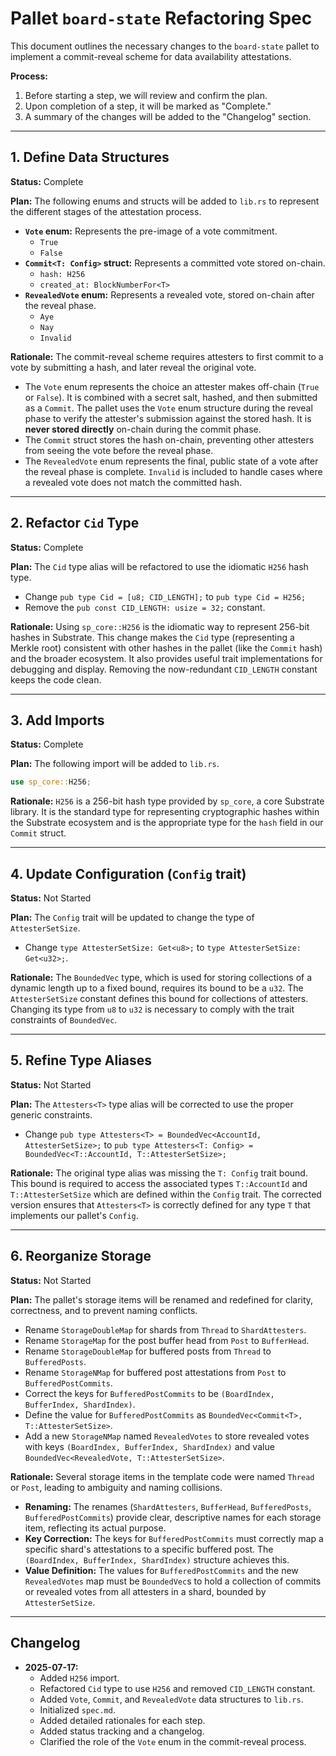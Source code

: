 # Pallet `board-state` Refactoring Spec

This document outlines the necessary changes to the `board-state` pallet to implement a commit-reveal scheme for data availability attestations.

**Process:**
1.  Before starting a step, we will review and confirm the plan.
2.  Upon completion of a step, it will be marked as "Complete."
3.  A summary of the changes will be added to the "Changelog" section.

---

## 1. Define Data Structures

**Status:** Complete

**Plan:**
The following enums and structs will be added to `lib.rs` to represent the different stages of the attestation process.

-   **`Vote` enum:** Represents the pre-image of a vote commitment.
    -   `True`
    -   `False`
-   **`Commit<T: Config>` struct:** Represents a committed vote stored on-chain.
    -   `hash: H256`
    -   `created_at: BlockNumberFor<T>`
-   **`RevealedVote` enum:** Represents a revealed vote, stored on-chain after the reveal phase.
    -   `Aye`
    -   `Nay`
    -   `Invalid`

**Rationale:**
The commit-reveal scheme requires attesters to first commit to a vote by submitting a hash, and later reveal the original vote.
-   The `Vote` enum represents the choice an attester makes off-chain (`True` or `False`). It is combined with a secret salt, hashed, and then submitted as a `Commit`. The pallet uses the `Vote` enum structure during the reveal phase to verify the attester's submission against the stored hash. It is **never stored directly** on-chain during the commit phase.
-   The `Commit` struct stores the hash on-chain, preventing other attesters from seeing the vote before the reveal phase.
-   The `RevealedVote` enum represents the final, public state of a vote after the reveal phase is complete. `Invalid` is included to handle cases where a revealed vote does not match the committed hash.

---

## 2. Refactor `Cid` Type

**Status:** Complete

**Plan:**
The `Cid` type alias will be refactored to use the idiomatic `H256` hash type.

-   Change `pub type Cid = [u8; CID_LENGTH];` to `pub type Cid = H256;`
-   Remove the `pub const CID_LENGTH: usize = 32;` constant.

**Rationale:**
Using `sp_core::H256` is the idiomatic way to represent 256-bit hashes in Substrate. This change makes the `Cid` type (representing a Merkle root) consistent with other hashes in the pallet (like the `Commit` hash) and the broader ecosystem. It also provides useful trait implementations for debugging and display. Removing the now-redundant `CID_LENGTH` constant keeps the code clean.

---

## 3. Add Imports

**Status:** Complete

**Plan:**
The following import will be added to `lib.rs`.

```rust
use sp_core::H256;
```

**Rationale:**
`H256` is a 256-bit hash type provided by `sp_core`, a core Substrate library. It is the standard type for representing cryptographic hashes within the Substrate ecosystem and is the appropriate type for the `hash` field in our `Commit` struct.

---

## 4. Update Configuration (`Config` trait)

**Status:** Not Started

**Plan:**
The `Config` trait will be updated to change the type of `AttesterSetSize`.

-   Change `type AttesterSetSize: Get<u8>;` to `type AttesterSetSize: Get<u32>;`.

**Rationale:**
The `BoundedVec` type, which is used for storing collections of a dynamic length up to a fixed bound, requires its bound to be a `u32`. The `AttesterSetSize` constant defines this bound for collections of attesters. Changing its type from `u8` to `u32` is necessary to comply with the trait constraints of `BoundedVec`.

---

## 5. Refine Type Aliases

**Status:** Not Started

**Plan:**
The `Attesters<T>` type alias will be corrected to use the proper generic constraints.

-   Change `pub type Attesters<T> = BoundedVec<AccountId, AttesterSetSize>;` to `pub type Attesters<T: Config> = BoundedVec<T::AccountId, T::AttesterSetSize>;`

**Rationale:**
The original type alias was missing the `T: Config` trait bound. This bound is required to access the associated types `T::AccountId` and `T::AttesterSetSize` which are defined within the `Config` trait. The corrected version ensures that `Attesters<T>` is correctly defined for any type `T` that implements our pallet's `Config`.

---

## 6. Reorganize Storage

**Status:** Not Started

**Plan:**
The pallet's storage items will be renamed and redefined for clarity, correctness, and to prevent naming conflicts.

-   Rename `StorageDoubleMap` for shards from `Thread` to `ShardAttesters`.
-   Rename `StorageMap` for the post buffer head from `Post` to `BufferHead`.
-   Rename `StorageDoubleMap` for buffered posts from `Thread` to `BufferedPosts`.
-   Rename `StorageNMap` for buffered post attestations from `Post` to `BufferedPostCommits`.
-   Correct the keys for `BufferedPostCommits` to be `(BoardIndex, BufferIndex, ShardIndex)`.
-   Define the value for `BufferedPostCommits` as `BoundedVec<Commit<T>, T::AttesterSetSize>`.
-   Add a new `StorageNMap` named `RevealedVotes` to store revealed votes with keys `(BoardIndex, BufferIndex, ShardIndex)` and value `BoundedVec<RevealedVote, T::AttesterSetSize>`.

**Rationale:**
Several storage items in the template code were named `Thread` or `Post`, leading to ambiguity and naming collisions.
-   **Renaming:** The renames (`ShardAttesters`, `BufferHead`, `BufferedPosts`, `BufferedPostCommits`) provide clear, descriptive names for each storage item, reflecting its actual purpose.
-   **Key Correction:** The keys for `BufferedPostCommits` must correctly map a specific shard's attestations to a specific buffered post. The `(BoardIndex, BufferIndex, ShardIndex)` structure achieves this.
-   **Value Definition:** The values for `BufferedPostCommits` and the new `RevealedVotes` map must be `BoundedVec`s to hold a collection of commits or revealed votes from all attesters in a shard, bounded by `AttesterSetSize`.

---

## Changelog

*   **2025-07-17:**
    *   Added `H256` import.
    *   Refactored `Cid` type to use `H256` and removed `CID_LENGTH` constant.
    *   Added `Vote`, `Commit`, and `RevealedVote` data structures to `lib.rs`.
    *   Initialized `spec.md`.
    *   Added detailed rationales for each step.
    *   Added status tracking and a changelog.
    *   Clarified the role of the `Vote` enum in the commit-reveal process.
